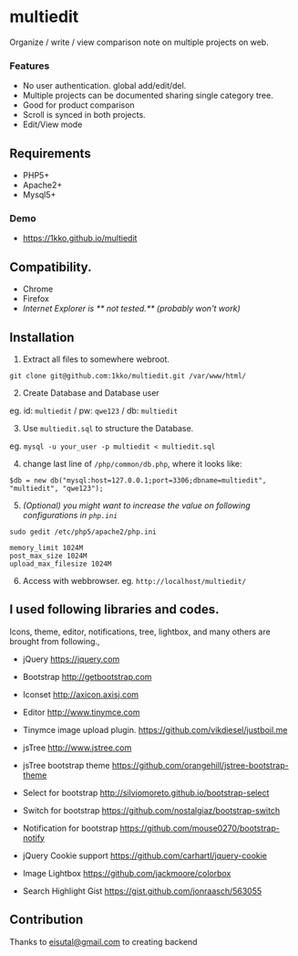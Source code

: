 # multiedit
Organize / write / view comparison note on multiple projects on web.

### Features
- No user authentication. global add/edit/del.
- Multiple projects can be documented sharing single category tree.
- Good for product comparison
- Scroll is synced in both projects.
- Edit/View mode

## Requirements
- PHP5+
- Apache2+
- Mysql5+

### Demo
- https://1kko.github.io/multiedit

## Compatibility.
- Chrome
- Firefox
- _Internet Explorer is ** not tested.**_ _(probably won't work)_

## Installation
  1. Extract all files to somewhere webroot.

  `git clone git@github.com:1kko/multiedit.git /var/www/html/`

  2. Create Database and Database user

  eg. id: `multiedit` / pw: `qwe123` / db: `multiedit`

  3. Use `multiedit.sql` to structure the Database.

  eg. `mysql -u your_user -p multiedit < multiedit.sql`
  
  4. change last line of `/php/common/db.php`, where it looks like:
  ```
  $db = new db("mysql:host=127.0.0.1;port=3306;dbname=multiedit", "multiedit", "qwe123");
  ```
  
  5. _(Optional) you might want to increase the value on following configurations in `php.ini`_

  `sudo gedit /etc/php5/apache2/php.ini`
  
  ```
  memory_limit 1024M
  post_max_size 1024M
  upload_max_filesize 1024M
  ```
  
  6. Access with webbrowser.
  eg. `http://localhost/multiedit/`


## I used following libraries and codes.
Icons, theme, editor, notifications, tree, lightbox, and many others are brought from following.,

- jQuery
  https://jquery.com

- Bootstrap
  http://getbootstrap.com

- Iconset
  http://axicon.axisj.com

- Editor
  http://www.tinymce.com

- Tinymce image upload plugin.
  https://github.com/vikdiesel/justboil.me

- jsTree
  http://www.jstree.com

- jsTree bootstrap theme
  https://github.com/orangehill/jstree-bootstrap-theme

- Select for bootstrap
  http://silviomoreto.github.io/bootstrap-select

- Switch for bootstrap
  https://github.com/nostalgiaz/bootstrap-switch

- Notification for bootstrap
  https://github.com/mouse0270/bootstrap-notify

- jQuery Cookie support
  https://github.com/carhartl/jquery-cookie

- Image Lightbox
  https://github.com/jackmoore/colorbox

- Search Highlight Gist
  https://gist.github.com/jonraasch/563055

## Contribution
Thanks to eisutal@gmail.com to creating backend
